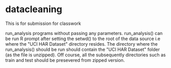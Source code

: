 # datacleaning
This is for submission for classwork

run_analysis programs without passing any parameters. run_analysis() can be run R prompt after setting the setwd() to the root of the data source i.e where the "UCI HAR Dataset" directory resides. The directory where the run_analysis() should be run should contain the "UCI HAR Dataset" folder (as the file is unzipped). Off course, all the subsequently directories such as train and test should be presevered from zipped version. 


